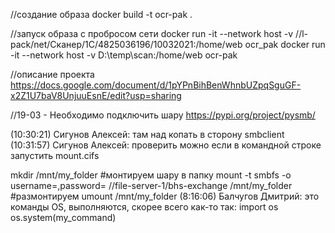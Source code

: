 
//создание образа
docker build -t ocr-pak .

//запуск образа с пробросом сети
docker run -it --network host -v //l-pack/net/Сканер/1C/4825036196/10032021:/home/web ocr_pak 
docker run -it --network host -v D:\temp\scan:/home/web ocr-pak 


//описание проекта
https://docs.google.com/document/d/1pYPnBihBenWhnbUZpqSguGF-x2Z1U7baV8UnjuuEsnE/edit?usp=sharing

//19-03 - Необходимо подключить шару
https://pypi.org/project/pysmb/

(10:30:21) Сигунов Алексей: там над копать в сторону smbclient
(10:31:57) Сигунов Алексей: проверить можно если в командной строке запустить mount.cifs

mkdir /mnt/my_folder
#монтируем шару в папку
mount -t smbfs -o username=<LOGIN>,password=<PASSWORD> //file-server-1/bhs-exchange /mnt/my_folder
#размонтируем
umount /mnt/my_folder
(8:16:06) Балчугов Дмитрий: это команды OS, выполняются, скорее всего как-то так:
import os
os.system(my_command)